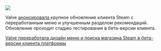 <!--2025-07-29 14:48:15-->
<div class="yb">
  <div class="rss habr"><img src="https://habrastorage.org/getpro/habr/upload_files/b27/218/d13/b27218d13334ae9ae9dd7346dff69c6a.jpg" /><p>Valve <a href="https://steamcommunity.com/games/593110/announcements/detail/500579345320904591" rel="noopener noreferrer nofollow">анонсировала </a>крупное обновление клиента Steam с переработанным меню и улучшенным разделом рекомендаций. Обновление проходит стадию тестирования в бета-версии клиента.</p> <a... <p class="titl"><a href="https://habr.com/ru/news/932154/?utm_source=habrahabr&utm_medium=rss&utm_campaign=932154">Valve переработала дизайн меню и поиска магазина Steam в бета-версии клиента платформы</a></p></div>
</div>

